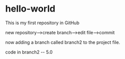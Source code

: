 # hello-world
This is my first repository in GitHub

<deleted a line here>

new repository-->create branch-->edit file-->commit  <adding new code here>

now adding a branch called branch2 to the project file.

code in branch2 -- 5.0
